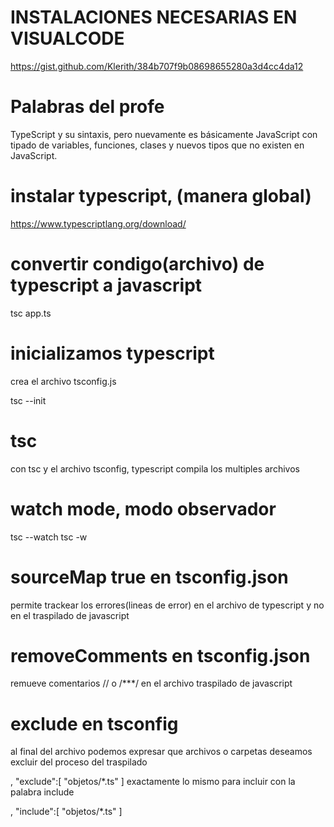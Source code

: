  
# INSTALACIONES NECESARIAS EN VISUALCODE
 https://gist.github.com/Klerith/384b707f9b08698655280a3d4cc4da12

# Palabras del profe
TypeScript y su sintaxis, pero nuevamente es básicamente JavaScript con tipado de variables, funciones, clases y nuevos tipos que no existen en JavaScript.

# instalar typescript, (manera global)
https://www.typescriptlang.org/download/

# convertir condigo(archivo) de typescript a javascript
tsc app.ts

# inicializamos typescript
crea el archivo tsconfig.js

tsc --init

# tsc
con tsc y el archivo tsconfig, typescript compila los multiples archivos

# watch mode, modo observador
tsc --watch
tsc -w

# sourceMap true en tsconfig.json
permite trackear los errores(lineas de error) en el archivo de typescript y no en el traspilado de javascript

# removeComments en tsconfig.json
remueve comentarios // o /***/ en el archivo traspilado de javascript

# exclude en tsconfig
al final del archivo podemos expresar que archivos o carpetas deseamos excluir del proceso del traspilado

 ,
  "exclude":[
    "objetos/*.ts"
  ]
exactamente lo mismo para incluir con la palabra include

 ,
  "include":[
    "objetos/*.ts"
  ]